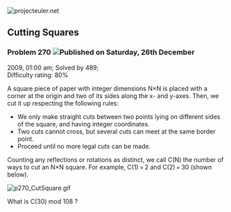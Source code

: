![projecteuler.net](images/print_page_logo.png)

## Cutting Squares

### Problem 270 ![](images/icon_info.png)Published on Saturday, 26th December
2009, 01:00 am; Solved by 489;  
Difficulty rating: 80%

A square piece of paper with integer dimensions N×N is placed with a corner at
the origin and two of its sides along the x\- and y-axes. Then, we cut it up
respecting the following rules:

  * We only make straight cuts between two points lying on different sides of the square, and having integer coordinates.
  * Two cuts cannot cross, but several cuts can meet at the same border point.
  * Proceed until no more legal cuts can be made.

Counting any reflections or rotations as distinct, we call C(N) the number of
ways to cut an N×N square. For example, C(1) = 2 and C(2) = 30 (shown below).

![p270_CutSquare.gif](project/images/p270_CutSquare.gif)

What is C(30) mod 108 ?

  
  

